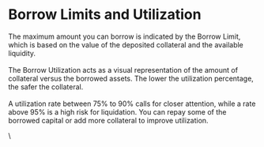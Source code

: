 # Borrow Limits and Utilization

The maximum amount you can borrow is indicated by the Borrow Limit, which is based on the value of the deposited collateral and the available liquidity. \
\
The Borrow Utilization acts as a visual representation of the amount of collateral versus the borrowed assets. The lower the utilization percentage, the safer the collateral. \
\
A utilization rate between 75% to 90% calls for closer attention, while a rate above 95% is a high risk for liquidation. You can repay some of the borrowed capital or add more collateral to improve utilization.

\

